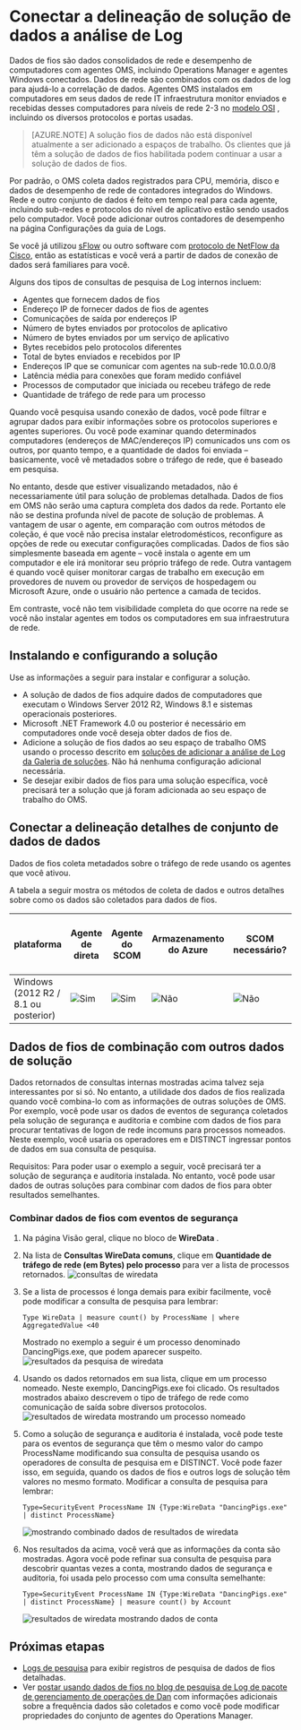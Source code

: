 <properties
    pageTitle="Conectar a delineação de solução de dados a análise de Log | Microsoft Azure"
    description="Dados de fios são dados consolidados de rede e desempenho de computadores com agentes OMS, incluindo Operations Manager e agentes Windows conectados. Dados de rede são combinados com os dados de log para ajudá-lo a correlação de dados."
    services="log-analytics"
    documentationCenter=""
    authors="bandersmsft"
    manager="jwhit"
    editor=""/>

<tags
    ms.service="log-analytics"
    ms.workload="na"
    ms.tgt_pltfrm="na"
    ms.devlang="na"
    ms.topic="article"
    ms.date="08/11/2016"
    ms.author="banders"/>

# <a name="wire-data-solution-in-log-analytics"></a>Conectar a delineação de solução de dados a análise de Log

Dados de fios são dados consolidados de rede e desempenho de computadores com agentes OMS, incluindo Operations Manager e agentes Windows conectados. Dados de rede são combinados com os dados de log para ajudá-lo a correlação de dados. Agentes OMS instalados em computadores em seus dados de rede IT infraestrutura monitor enviados e recebidas desses computadores para níveis de rede 2-3 no [modelo OSI](https://en.wikipedia.org/wiki/OSI_model) , incluindo os diversos protocolos e portas usadas.

>[AZURE.NOTE] A solução fios de dados não está disponível atualmente a ser adicionado a espaços de trabalho. Os clientes que já têm a solução de dados de fios habilitada podem continuar a usar a solução de dados de fios.

Por padrão, o OMS coleta dados registrados para CPU, memória, disco e dados de desempenho de rede de contadores integrados do Windows. Rede e outro conjunto de dados é feito em tempo real para cada agente, incluindo sub-redes e protocolos do nível de aplicativo estão sendo usados pelo computador. Você pode adicionar outros contadores de desempenho na página Configurações da guia de Logs.

Se você já utilizou [sFlow](http://www.sflow.org/) ou outro software com [protocolo de NetFlow da Cisco](http://www.cisco.com/c/en/us/products/collateral/ios-nx-os-software/ios-netflow/prod_white_paper0900aecd80406232.html), então as estatísticas e você verá a partir de dados de conexão de dados será familiares para você.

Alguns dos tipos de consultas de pesquisa de Log internos incluem:

- Agentes que fornecem dados de fios
- Endereço IP de fornecer dados de fios de agentes
- Comunicações de saída por endereços IP
- Número de bytes enviados por protocolos de aplicativo
- Número de bytes enviados por um serviço de aplicativo
- Bytes recebidos pelo protocolos diferentes
- Total de bytes enviados e recebidos por IP
- Endereços IP que se comunicar com agentes na sub-rede 10.0.0.0/8
- Latência média para conexões que foram medido confiável
- Processos de computador que iniciada ou recebeu tráfego de rede
- Quantidade de tráfego de rede para um processo

Quando você pesquisa usando conexão de dados, você pode filtrar e agrupar dados para exibir informações sobre os protocolos superiores e agentes superiores. Ou você pode examinar quando determinados computadores (endereços de MAC/endereços IP) comunicados uns com os outros, por quanto tempo, e a quantidade de dados foi enviada – basicamente, você vê metadados sobre o tráfego de rede, que é baseado em pesquisa.

No entanto, desde que estiver visualizando metadados, não é necessariamente útil para solução de problemas detalhada. Dados de fios em OMS não serão uma captura completa dos dados da rede. Portanto ele não se destina profunda nível de pacote de solução de problemas.
A vantagem de usar o agente, em comparação com outros métodos de coleção, é que você não precisa instalar eletrodomésticos, reconfigure as opções de rede ou executar configurações complicadas. Dados de fios são simplesmente baseada em agente – você instala o agente em um computador e ele irá monitorar seu próprio tráfego de rede. Outra vantagem é quando você quiser monitorar cargas de trabalho em execução em provedores de nuvem ou provedor de serviços de hospedagem ou Microsoft Azure, onde o usuário não pertence a camada de tecidos.

Em contraste, você não tem visibilidade completa do que ocorre na rede se você não instalar agentes em todos os computadores em sua infraestrutura de rede.

## <a name="installing-and-configuring-the-solution"></a>Instalando e configurando a solução
Use as informações a seguir para instalar e configurar a solução.

- A solução de dados de fios adquire dados de computadores que executam o Windows Server 2012 R2, Windows 8.1 e sistemas operacionais posteriores.
- Microsoft .NET Framework 4.0 ou posterior é necessário em computadores onde você deseja obter dados de fios de.
- Adicione a solução de fios dados ao seu espaço de trabalho OMS usando o processo descrito em [soluções de adicionar a análise de Log da Galeria de soluções](log-analytics-add-solutions.md).  Não há nenhuma configuração adicional necessária.
- Se desejar exibir dados de fios para uma solução específica, você precisará ter a solução que já foram adicionada ao seu espaço de trabalho do OMS.

## <a name="wire-data-data-collection-details"></a>Conectar a delineação detalhes de conjunto de dados de dados

Dados de fios coleta metadados sobre o tráfego de rede usando os agentes que você ativou.

A tabela a seguir mostra os métodos de coleta de dados e outros detalhes sobre como os dados são coletados para dados de fios.


| plataforma | Agente de direta | Agente do SCOM | Armazenamento do Azure | SCOM necessário? | Enviados via grupo de gerenciamento de dados do SCOM agente | frequência de conjunto |
|---|---|---|---|---|---|---|
|Windows (2012 R2 / 8.1 ou posterior)|![Sim](./media/log-analytics-wire-data/oms-bullet-green.png)|![Sim](./media/log-analytics-wire-data/oms-bullet-green.png)|![Não](./media/log-analytics-wire-data/oms-bullet-red.png)|            ![Não](./media/log-analytics-wire-data/oms-bullet-red.png)|![Não](./media/log-analytics-wire-data/oms-bullet-red.png)| cada 1 minuto|


## <a name="combining-wire-data-with-other-solution-data"></a>Dados de fios de combinação com outros dados de solução

Dados retornados de consultas internas mostradas acima talvez seja interessantes por si só. No entanto, a utilidade dos dados de fios realizada quando você combina-lo com as informações de outras soluções de OMS. Por exemplo, você pode usar os dados de eventos de segurança coletados pela solução de segurança e auditoria e combine com dados de fios para procurar tentativas de logon de rede incomuns para processos nomeados.  Neste exemplo, você usaria os operadores em e DISTINCT ingressar pontos de dados em sua consulta de pesquisa.

Requisitos: Para poder usar o exemplo a seguir, você precisará ter a solução de segurança e auditoria instalada. No entanto, você pode usar dados de outras soluções para combinar com dados de fios para obter resultados semelhantes.

### <a name="to-combine-wire-data-with-security-events"></a>Combinar dados de fios com eventos de segurança

1. Na página Visão geral, clique no bloco de **WireData** .
2. Na lista de **Consultas WireData comuns**, clique em **Quantidade de tráfego de rede (em Bytes) pelo processo** para ver a lista de processos retornados.
    ![consultas de wiredata](./media/log-analytics-wire-data/oms-wiredata-01.png)
3. Se a lista de processos é longa demais para exibir facilmente, você pode modificar a consulta de pesquisa para lembrar:

    ```
    Type WireData | measure count() by ProcessName | where AggregatedValue <40
    ```
    Mostrado no exemplo a seguir é um processo denominado DancingPigs.exe, que podem aparecer suspeito.
    ![resultados da pesquisa de wiredata](./media/log-analytics-wire-data/oms-wiredata-02.png)

4. Usando os dados retornados em sua lista, clique em um processo nomeado. Neste exemplo, DancingPigs.exe foi clicado. Os resultados mostrados abaixo descrevem o tipo de tráfego de rede como comunicação de saída sobre diversos protocolos.
    ![resultados de wiredata mostrando um processo nomeado](./media/log-analytics-wire-data/oms-wiredata-03.png)

5. Como a solução de segurança e auditoria é instalada, você pode teste para os eventos de segurança que têm o mesmo valor do campo ProcessName modificando sua consulta de pesquisa usando os operadores de consulta de pesquisa em e DISTINCT. Você pode fazer isso, em seguida, quando os dados de fios e outros logs de solução têm valores no mesmo formato. Modificar a consulta de pesquisa para lembrar:

    ```
    Type=SecurityEvent ProcessName IN {Type:WireData "DancingPigs.exe" | distinct ProcessName}
    ```    

    ![mostrando combinado dados de resultados de wiredata](./media/log-analytics-wire-data/oms-wiredata-04.png)
6. Nos resultados da acima, você verá que as informações da conta são mostradas. Agora você pode refinar sua consulta de pesquisa para descobrir quantas vezes a conta, mostrando dados de segurança e auditoria, foi usada pelo processo com uma consulta semelhante:        

    ```
    Type=SecurityEvent ProcessName IN {Type:WireData "DancingPigs.exe" | distinct ProcessName} | measure count() by Account
    ```

    ![resultados de wiredata mostrando dados de conta](./media/log-analytics-wire-data/oms-wiredata-05.png)



## <a name="next-steps"></a>Próximas etapas

- [Logs de pesquisa](log-analytics-log-searches.md) para exibir registros de pesquisa de dados de fios detalhadas.
- Ver [postar usando dados de fios no blog de pesquisa de Log de pacote de gerenciamento de operações de Dan](http://blogs.msdn.com/b/dmuscett/archive/2015/09/09/using-wire-data-in-operations-management-suite.aspx) com informações adicionais sobre a frequência dados são coletados e como você pode modificar propriedades do conjunto de agentes do Operations Manager.
